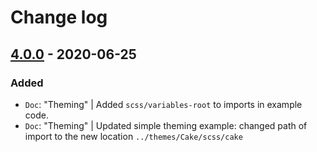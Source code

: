 # Change log

## [4.0.0](https://github.com/cake-hub/web-css_framework/tree/v4.0.0) - 2020-06-25

### Added

* `Doc`: "Theming" | Added `scss/variables-root` to imports in example code.
* `Doc`: "Theming" | Updated simple theming example: changed path of import to the new location `../themes/Cake/scss/cake`
